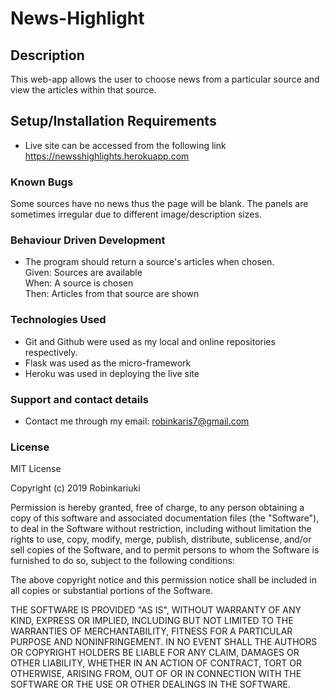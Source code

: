 # News-Highlight


## Description
This web-app allows the user to choose news from a particular source and view the articles within that source.

## Setup/Installation Requirements
* Live site can be accessed from the following link https://newsshighlights.herokuapp.com


### Known Bugs
Some sources have no news thus the page will be blank.
The panels are sometimes irregular due to different image/description sizes.

### Behaviour Driven Development
* The program should return a source's articles when chosen.<br> 
Given: Sources are available<br>
When: A source is chosen<br>
Then: Articles from that source are shown<br>




### Technologies Used

* Git and Github were used as my local and online repositories respectively.
* Flask was used as the micro-framework
* Heroku was used in deploying the live site 


### Support and contact details
* Contact me through my email: robinkaris7@gmail.com


### License
MIT License

Copyright (c) 2019 Robinkariuki

Permission is hereby granted, free of charge, to any person obtaining a copy
of this software and associated documentation files (the "Software"), to deal
in the Software without restriction, including without limitation the rights
to use, copy, modify, merge, publish, distribute, sublicense, and/or sell
copies of the Software, and to permit persons to whom the Software is
furnished to do so, subject to the following conditions:

The above copyright notice and this permission notice shall be included in all
copies or substantial portions of the Software.

THE SOFTWARE IS PROVIDED "AS IS", WITHOUT WARRANTY OF ANY KIND, EXPRESS OR
IMPLIED, INCLUDING BUT NOT LIMITED TO THE WARRANTIES OF MERCHANTABILITY,
FITNESS FOR A PARTICULAR PURPOSE AND NONINFRINGEMENT. IN NO EVENT SHALL THE
AUTHORS OR COPYRIGHT HOLDERS BE LIABLE FOR ANY CLAIM, DAMAGES OR OTHER
LIABILITY, WHETHER IN AN ACTION OF CONTRACT, TORT OR OTHERWISE, ARISING FROM,
OUT OF OR IN CONNECTION WITH THE SOFTWARE OR THE USE OR OTHER DEALINGS IN THE
SOFTWARE.

  